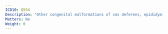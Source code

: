 ```yaml
---
ICD10: Q554
Description: "Other congenital malformations of vas deferens, epididymis, seminal vesicles and prostate"
Matters: No
Weight: 0
---
```

